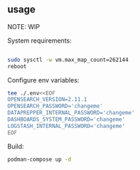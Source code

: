 ## usage

NOTE: WIP

System requirements:

```sh

sudo sysctl -w vm.max_map_count=262144
reboot

```

Configure env variables:

```sh
tee ./.env<<EOF
OPENSEARCH_VERSION=2.11.1
OPENSEARCH_PASSWORD='changeme'
DATAPREPPER_INTERNAL_PASSWORD='changeme'
DASHBOARDS_SYSTEM_PASSWORD='changeme'
LOGSTASH_INTERNAL_PASSWORD='changeme'
EOF
```
Build:

```sh
podman-compose up -d
```
